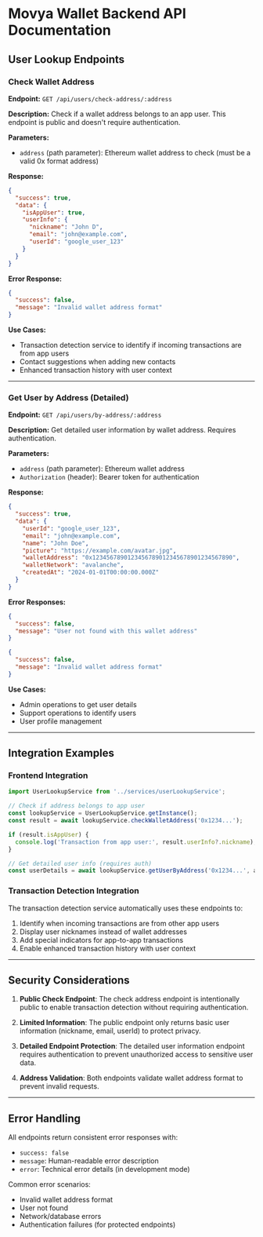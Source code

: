 # Movya Wallet Backend API Documentation

## User Lookup Endpoints

### Check Wallet Address

**Endpoint:** `GET /api/users/check-address/:address`

**Description:** Check if a wallet address belongs to an app user. This endpoint is public and doesn't require authentication.

**Parameters:**
- `address` (path parameter): Ethereum wallet address to check (must be a valid 0x format address)

**Response:**
```json
{
  "success": true,
  "data": {
    "isAppUser": true,
    "userInfo": {
      "nickname": "John D",
      "email": "john@example.com",
      "userId": "google_user_123"
    }
  }
}
```

**Error Response:**
```json
{
  "success": false,
  "message": "Invalid wallet address format"
}
```

**Use Cases:**
- Transaction detection service to identify if incoming transactions are from app users
- Contact suggestions when adding new contacts
- Enhanced transaction history with user context

---

### Get User by Address (Detailed)

**Endpoint:** `GET /api/users/by-address/:address`

**Description:** Get detailed user information by wallet address. Requires authentication.

**Parameters:**
- `address` (path parameter): Ethereum wallet address
- `Authorization` (header): Bearer token for authentication

**Response:**
```json
{
  "success": true,
  "data": {
    "userId": "google_user_123",
    "email": "john@example.com",
    "name": "John Doe",
    "picture": "https://example.com/avatar.jpg",
    "walletAddress": "0x1234567890123456789012345678901234567890",
    "walletNetwork": "avalanche",
    "createdAt": "2024-01-01T00:00:00.000Z"
  }
}
```

**Error Responses:**
```json
{
  "success": false,
  "message": "User not found with this wallet address"
}
```

```json
{
  "success": false,
  "message": "Invalid wallet address format"
}
```

**Use Cases:**
- Admin operations to get user details
- Support operations to identify users
- User profile management

---

## Integration Examples

### Frontend Integration

```typescript
import UserLookupService from '../services/userLookupService';

// Check if address belongs to app user
const lookupService = UserLookupService.getInstance();
const result = await lookupService.checkWalletAddress('0x1234...');

if (result.isAppUser) {
  console.log('Transaction from app user:', result.userInfo?.nickname);
}

// Get detailed user info (requires auth)
const userDetails = await lookupService.getUserByAddress('0x1234...', authToken);
```

### Transaction Detection Integration

The transaction detection service automatically uses these endpoints to:

1. Identify when incoming transactions are from other app users
2. Display user nicknames instead of wallet addresses
3. Add special indicators for app-to-app transactions
4. Enable enhanced transaction history with user context

---

## Security Considerations

1. **Public Check Endpoint**: The check address endpoint is intentionally public to enable transaction detection without requiring authentication.

2. **Limited Information**: The public endpoint only returns basic user information (nickname, email, userId) to protect privacy.

3. **Detailed Endpoint Protection**: The detailed user information endpoint requires authentication to prevent unauthorized access to sensitive user data.

4. **Address Validation**: Both endpoints validate wallet address format to prevent invalid requests.

---

## Error Handling

All endpoints return consistent error responses with:
- `success: false`
- `message`: Human-readable error description
- `error`: Technical error details (in development mode)

Common error scenarios:
- Invalid wallet address format
- User not found
- Network/database errors
- Authentication failures (for protected endpoints) 